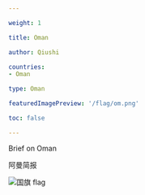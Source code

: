 ```yaml
---

weight: 1

title: Oman

author: Qiushi 

countries: 
- Oman

type: Oman

featuredImagePreview: '/flag/om.png'

toc: false 

---
```


Brief on Oman

阿曼简报 

<!--more-->

![国旗 flag](/flag/om.png)